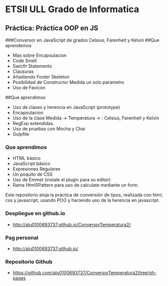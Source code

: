 # ETSII ULL Grado de Informatica

## Práctica: Práctica OOP en JS
###Conversor en JavaScript de grados Celsius, Farenheit y Kelvin
##Que aprendemos
* Mas sobre Encapsulacion
* Code Smell
* Swicth Statements
* Clausuras
* Añadiendo Footer Skeleton
* Posibilidad de Constructor Medida un solo parametro
* Uso de Favicon

##Que aprendimos
* Uso de clases y herencia en JavaScript (prototype)
* Encapsulacion
* Uso de la clase Medida -> Temperatura -> : Celsius, Farenheit y Kelvin
* RegExp extendidas.
* Uso de pruebas con Mocha y Chai
* Gulpfile


### Que aprendimos

* HTML básico
* JavaScript básico
* Expresiones Regulares
* Un poquito de CSS
* Uso de Emmet (instale el plugin para su editor)
* Rama Html5Pattern para uso de calculate mediante un form.

Este repositorio aloja la práctica de conversión de tipos, realizada con html, css y javascript, usando POO y haciendo uso de la herencia en javascript.

### Despliegue en github.io

* http://alu0100693737.github.io/ConversorTemperatura2/

### Pag personal

* http://alu0100693737.github.io/

### Repositorio Github

* https://github.com/alu0100693737/ConversorTemperatura2/tree/gh-pages
